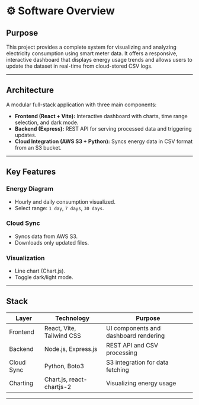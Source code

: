 # ⚙️ Software Overview

## Purpose

This project provides a complete system for visualizing and analyzing electricity consumption using smart meter data. It offers a responsive, interactive dashboard that displays energy usage trends and allows users to update the dataset in real-time from cloud-stored CSV logs.

---

## Architecture

A modular full-stack application with three main components:

- **Frontend (React + Vite):** Interactive dashboard with charts, time range selection, and dark mode.
- **Backend (Express):** REST API for serving processed data and triggering updates.
- **Cloud Integration (AWS S3 + Python):** Syncs energy data in CSV format from an S3 bucket.


---

## Key Features

### Energy Diagram
- Hourly and daily consumption visualized.
- Select range: `1 day`, `7 days`, `30 days`.

### Cloud Sync
- Syncs data from AWS S3.
- Downloads only updated files.

### Visualization
- Line chart (Chart.js).
- Toggle dark/light mode.

---

## Stack

| Layer        | Technology                  | Purpose                                 |
|--------------|-----------------------------|-----------------------------------------|
| Frontend     | React, Vite, Tailwind CSS   | UI components and dashboard rendering   |
| Backend      | Node.js, Express.js         | REST API and CSV processing             |
| Cloud Sync   | Python, Boto3               | S3 integration for data fetching        |
| Charting     | Chart.js, react-chartjs-2   | Visualizing energy usage                |

---




